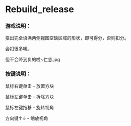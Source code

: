 # Rebuild_release

### 游戏说明：

搭出完全填满两侧视图空缺区域的形状，即可得分，否则扣分。

会扣很多噢。

但不会降到负的啦~仁慈.jpg

### 按键说明：

鼠标右键单击 - 放置方块 

鼠标左键单击 - 拆除方块

鼠标左键拖移 - 旋转视角

方向键↑↓ - 缩放视角

